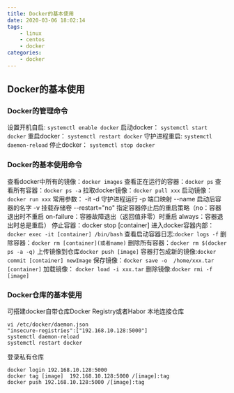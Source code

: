 ```yaml
---
title: Docker的基本使用
date: 2020-03-06 18:02:14
tags: 
    - linux
    - centos
    - docker
categories:
    - docker
---
```

## Docker的基本使用

### Docker的管理命令

设置开机自启:  `systemctl enable docker`
启动docker： `systemctl start docker`
重启docker： `systemctl restart docker`
守护进程重启: `systemctl daemon-reload`
停止docker： `systemctl stop docker`

### Docker的基本使用命令
查看docker中所有的镜像：`docker images`
查看正在运行的容器：`docker ps`
查看所有容器：`docker ps -a`
拉取docker镜像：`docker pull xxx`
启动镜像： `docker run xxx`
常用参数： -it -d 守护进程运行 -p 端口映射 --name 启动后容器的名字 -v 挂载存储卷 
--restart="no"
指定容器停止后的重启策略（no：容器退出时不重启  on-failure：容器故障退出（返回值非零）时重启 always：容器退出时总是重启）
停止容器：docker stop [container]
进入docker容器内部：`docker exec -it [container] /bin/bash`
查看启动容器日志:`docker logs -f`
删除容器：`docker rm [container](或者name)`
删除所有容器：`docker rm $(docker ps -a -q)`
上传镜像到仓库`docker push [image]`
容器打包成新的镜像:`docker commit [container] newImage`
保存镜像：`docker save -o  /home/xxx.tar [container]`
加载镜像： `docker load -i xxx.tar`
删除镜像:`docker rmi -f [image]`

### Docker仓库的基本使用
可搭建docker自带仓库Docker Registry或者Habor
本地连接仓库

    vi /etc/docker/daemon.json
    "insecure-registries":["192.168.10.128:5000"]
    systemctl daemon-reload
    systemctl restart docker

登录私有仓库

    docker login 192.168.10.128:5000
    docker tag [image]  192.168.10.128:5000 /[image]:tag
    docker push 192.168.10.128:5000 /[image]:tag


